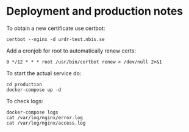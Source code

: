 # Deployment and production notes

To obtain a new certificate use certbot:

```shell
certbot --nginx -d urdr-test.nbis.se
```

Add a cronjob for root to automatically renew certs:

```shell
0 */12 * * * root /usr/bin/certbot renew > /dev/null 2>&1
```

To start the actual service do:

```shell
cd production
docker-compose up -d
```

To check logs:

```shell
docker-compose logs
cat /var/log/nginx/error.log
cat /var/log/nginx/access.log
```
